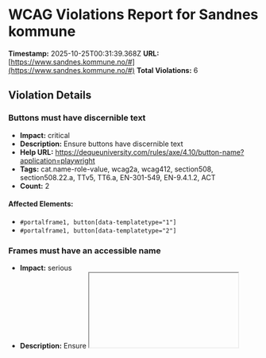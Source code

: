 # WCAG Violations Report for Sandnes kommune

**Timestamp:** 2025-10-25T00:31:39.368Z
**URL:** [https://www.sandnes.kommune.no/#](https://www.sandnes.kommune.no/#)
**Total Violations:** 6

## Violation Details

### Buttons must have discernible text

- **Impact:** critical
- **Description:** Ensure buttons have discernible text
- **Help URL:** https://dequeuniversity.com/rules/axe/4.10/button-name?application=playwright
- **Tags:** cat.name-role-value, wcag2a, wcag412, section508, section508.22.a, TTv5, TT6.a, EN-301-549, EN-9.4.1.2, ACT
- **Count:** 2

#### Affected Elements:

- `#portalframe1, button[data-templatetype="1"]`
- `#portalframe1, button[data-templatetype="2"]`

### Frames must have an accessible name

- **Impact:** serious
- **Description:** Ensure <iframe> and <frame> elements have an accessible name
- **Help URL:** https://dequeuniversity.com/rules/axe/4.10/frame-title?application=playwright
- **Tags:** cat.text-alternatives, wcag2a, wcag412, section508, section508.22.i, TTv5, TT12.d, EN-301-549, EN-9.4.1.2
- **Count:** 1

#### Affected Elements:

- `#iFrameResizer0`

### Form elements must have labels

- **Impact:** critical
- **Description:** Ensure every form element has a label
- **Help URL:** https://dequeuniversity.com/rules/axe/4.10/label?application=playwright
- **Tags:** cat.forms, wcag2a, wcag412, section508, section508.22.n, TTv5, TT5.c, EN-301-549, EN-9.4.1.2, ACT
- **Count:** 2

#### Affected Elements:

- `#portalframe1, .date-from`
- `#portalframe1, .date-to`

### Links must have discernible text

- **Impact:** serious
- **Description:** Ensure links have discernible text
- **Help URL:** https://dequeuniversity.com/rules/axe/4.10/link-name?application=playwright
- **Tags:** cat.name-role-value, wcag2a, wcag244, wcag412, section508, section508.22.a, TTv5, TT6.a, EN-301-549, EN-9.2.4.4, EN-9.4.1.2, ACT
- **Count:** 7

#### Affected Elements:

- `.border-bottom--1.line-height--27[href=""]`
- `#portalframe1, .single-0.day-listings.single-date-list:nth-child(2) > .item-container > .list-item.line > .list-item-date > .list-item-time > .ical`
- `#portalframe1, .single-1.day-listings.single-date-list:nth-child(3) > .item-container > .list-item.line > .list-item-date > .list-item-time > .ical`
- `#portalframe1, .single-0.day-listings.single-date-list:nth-child(4) > .item-container > .list-item.line > .list-item-date > .list-item-time > .ical`
- `#portalframe1, .single-1.day-listings.single-date-list:nth-child(5) > .item-container > .list-item.line > .list-item-date > .list-item-time > .ical`
- `#portalframe1, .single-2 > .item-container > .list-item.line > .list-item-date > .list-item-time > .ical`
- `#portalframe1, .single-3 > .item-container > .list-item.line > .list-item-date > .list-item-time > .ical`

### All page content should be contained by landmarks

- **Impact:** moderate
- **Description:** Ensure all page content is contained by landmarks
- **Help URL:** https://dequeuniversity.com/rules/axe/4.10/region?application=playwright
- **Tags:** cat.keyboard, best-practice
- **Count:** 2

#### Affected Elements:

- `.cc-header-container`
- `.cc-text`

### Select element must have an accessible name

- **Impact:** critical
- **Description:** Ensure select element has an accessible name
- **Help URL:** https://dequeuniversity.com/rules/axe/4.10/select-name?application=playwright
- **Tags:** cat.forms, wcag2a, wcag412, section508, section508.22.n, TTv5, TT5.c, EN-301-549, EN-9.4.1.2, ACT
- **Count:** 1

#### Affected Elements:

- `.language-dropdown > select`
